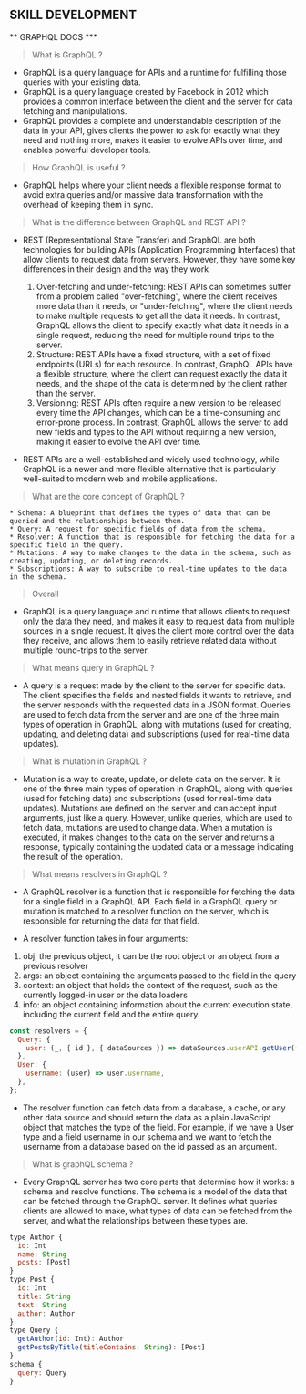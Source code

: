 ## SKILL DEVELOPMENT

** GRAPHQL DOCS \***

> What is GraphQL ?

- GraphQL is a query language for APIs and a runtime for fulfilling those queries with your existing data.
- GraphQL is a query language created by Facebook in 2012 which provides a common interface between the client and the server for data fetching and manipulations.
- GraphQL provides a complete and understandable description of the data in your API, gives clients the power to ask for exactly what they need and nothing more, makes it easier to evolve APIs over time, and enables powerful developer tools.

> How GraphQL is useful ?

- GraphQL helps where your client needs a flexible response format to avoid extra queries and/or massive data transformation with the overhead of keeping them in sync.

> What is the difference between GraphQL and REST API ?

- REST (Representational State Transfer) and GraphQL are both technologies for building APIs (Application Programming Interfaces) that allow clients to request data from servers. However, they have some key differences in their design and the way they work

  1. Over-fetching and under-fetching:
     REST APIs can sometimes suffer from a problem called "over-fetching", where the client receives more data than it needs, or "under-fetching", where the client needs to make multiple requests to get all the data it needs. In contrast, GraphQL allows the client to specify exactly what data it needs in a single request, reducing the need for multiple round trips to the server.
  2. Structure:
     REST APIs have a fixed structure, with a set of fixed endpoints (URLs) for each resource. In contrast, GraphQL APIs have a flexible structure, where the client can request exactly the data it needs, and the shape of the data is determined by the client rather than the server.
  3. Versioning:
     REST APIs often require a new version to be released every time the API changes, which can be a time-consuming and error-prone process. In contrast, GraphQL allows the server to add new fields and types to the API without requiring a new version, making it easier to evolve the API over time.

- REST APIs are a well-established and widely used technology, while GraphQL is a newer and more flexible alternative that is particularly well-suited to modern web and mobile applications.

> What are the core concept of GraphQL ?

    * Schema: A blueprint that defines the types of data that can be queried and the relationships between them.
    * Query: A request for specific fields of data from the schema.
    * Resolver: A function that is responsible for fetching the data for a specific field in the query.
    * Mutations: A way to make changes to the data in the schema, such as creating, updating, or deleting records.
    * Subscriptions: A way to subscribe to real-time updates to the data in the schema.

> Overall

- GraphQL is a query language and runtime that allows clients to request only the data they need, and makes it easy to request data from multiple sources in a single request. It gives the client more control over the data they receive, and allows them to easily retrieve related data without multiple round-trips to the server.

> What means query in GraphQL ?

- A query is a request made by the client to the server for specific data. The client specifies the fields and nested fields it wants to retrieve, and the server responds with the requested data in a JSON format. Queries are used to fetch data from the server and are one of the three main types of operation in GraphQL, along with mutations (used for creating, updating, and deleting data) and subscriptions (used for real-time data updates).

> What is mutation in GraphQL ?

- Mutation is a way to create, update, or delete data on the server. It is one of the three main types of operation in GraphQL, along with queries (used for fetching data) and subscriptions (used for real-time data updates). Mutations are defined on the server and can accept input arguments, just like a query. However, unlike queries, which are used to fetch data, mutations are used to change data. When a mutation is executed, it makes changes to the data on the server and returns a response, typically containing the updated data or a message indicating the result of the operation.

> What means resolvers in GraphQL ?

- A GraphQL resolver is a function that is responsible for fetching the data for a single field in a GraphQL API. Each field in a GraphQL query or mutation is matched to a resolver function on the server, which is responsible for returning the data for that field.

- A resolver function takes in four arguments:

1.  obj: the previous object, it can be the root object or an object from a previous resolver
2.  args: an object containing the arguments passed to the field in the query
3.  context: an object that holds the context of the request, such as the currently logged-in user or the data loaders
4.  info: an object containing information about the current execution state, including the current field and the entire query.

```js
const resolvers = {
  Query: {
    user: (_, { id }, { dataSources }) => dataSources.userAPI.getUser({ id }),
  },
  User: {
    username: (user) => user.username,
  },
};
```

- The resolver function can fetch data from a database, a cache, or any other data source and should return the data as a plain JavaScript object that matches the type of the field.
  For example, if we have a User type and a field username in our schema and we want to fetch the username from a database based on the id passed as an argument.

> What is graphQL schema ?

- Every GraphQL server has two core parts that determine how it works: a schema and resolve functions.
  The schema is a model of the data that can be fetched through the GraphQL server. It defines what queries clients are allowed to make, what types of data can be fetched from the server, and what the relationships between these types are.

```js
type Author {
  id: Int
  name: String
  posts: [Post]
}
type Post {
  id: Int
  title: String
  text: String
  author: Author
}
type Query {
  getAuthor(id: Int): Author
  getPostsByTitle(titleContains: String): [Post]
}
schema {
  query: Query
}
```
